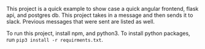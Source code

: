 This project is a quick example to show case a quick angular frontend, flask api, and postgres db. 
This project takes in a message and then sends it to slack. Previous messages that were sent are listed as well.


To run this project, install npm, and python3. To install python packages, run `pip3 install -r requirments.txt`. 